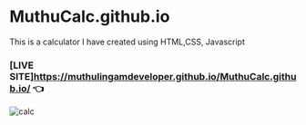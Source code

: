 # MuthuCalc.github.io
This is a calculator I have created using HTML,CSS, Javascript


### [LIVE SITE]https://muthulingamdeveloper.github.io/MuthuCalc.github.io/   👈


![calc](https://user-images.githubusercontent.com/71803443/132716065-894c76c5-dee1-4b55-8f61-228ae33257c0.png)

